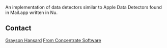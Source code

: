 An implementation of data detectors similar to Apple Data Detectors found in Mail.app written in Nu.

## Contact
[Grayson Hansard](mailto:info@fromconcentratesoftware.com)
[From Concentrate Software](http://www.fromconcentratesoftware.com/)